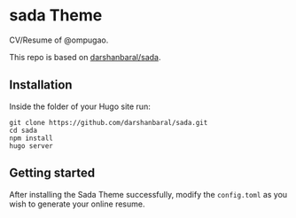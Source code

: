 # sada Theme
CV/Resume of @ompugao.

This repo is based on [darshanbaral/sada](https://github.com/darshanbaral/sada.git).

## Installation

Inside the folder of your Hugo site run:

```shell
git clone https://github.com/darshanbaral/sada.git
cd sada
npm install
hugo server
```

## Getting started

After installing the Sada Theme successfully, modify the `config.toml` as you wish to generate your online resume.
